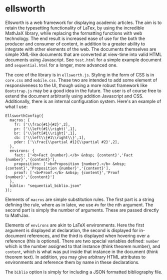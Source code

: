 ellsworth
=========

Ellsworth is a web framework for displaying academic articles. The aim is to retain the typesetting functionality of LaTex, by using the incredible MathJaX library, while replacing the formatting functions with web technology. The end result is increased ease of use for the both the producer and consumer of content, in addition to a greater ability to integrate with other elements of the web. The documents themselves are simple XML-like documents that are converted at view-time into valid HTML documents using Javascript. See `test.html` for a simple example document and `sequential.html` for a longer, more advanced one.

The core of the library is in `ellsworth.js`. Styling in the form of CSS is in `core.css` and `mobile.css`. These two are intended to add some element of responsiveness to the UI, though using a more robust framework like `Bootstrap.js` may be a good idea in the future. The user is of course free to extend the document arbitrarily using addition Javascript and CSS. Additionally, there is an internal configuration system. Here's an example of what I use:

```
EllsworthConfig({
  macros: {
    fr: ['\\frac{#1}{#2}',2],
    pr: ['\\left(#1\\right)',1],
    br: ['\\left[#1\\right]',1],
    cb: ['\\left\\{#1\\right\\}',1],
    pder: ['\\frac{\\partial #1}{\\partial #2}',2],
  },
  environs: {
    fact: ['<b>Fact {number}.</b> &nbsp; {content}','Fact {number}','{content}'],
    proposition: ['<b>Proposition {number}.</b> &nbsp; {content}','Proposition {number}','{content}'],
    proof: ['<b>Proof.</b> &nbsp; {content}','Proof {number}','{content}']
  },
  biblio: "sequential_biblio.json"
});
```

Elements of `macros` are simple substitution rules. The first part is a string defining the rule, where as in latex, we use `#n` for the nth argument. The second part is simply the number of arguments. These are passed directly to MathJax.

Elements of `environs` are akin to LaTeX environments. Here the first argument is displayed at declaration, the second is displayed for in-document references, and the third is displayed when hovering over a reference (this is optional). There are two special variables defined: `number` which is the number assigned to that instance (think theorem number), and `content`, which is what was put inside that instance in the document (think theorem text). In addition, you may give arbitrary HTML attributes to environments and reference them by name in these declarations.

The `biblio` option is simply for including a JSON formatted bibliography file.
